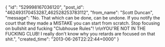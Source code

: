  {
   "id": "529998167036120",
   "post_id": "462493170453287_462528253783112",
   "from_name": "Scott Duncan",
   "message": "No. That which can be done, can be undone. If you notify the court that they made a MISTAKE you can start from scratch. Stop focusing on bullshit and fucking \"Clubhouse Rules\"! \n\nYOU'RE NOT IN THE FUCKING CLUB! I really don't know why you retards are focused on that shit.",
   "created_time": "2013-06-26T22:22:44+0000"
 }
